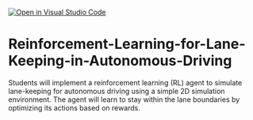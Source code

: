[![Open in Visual Studio Code](https://classroom.github.com/assets/open-in-vscode-2e0aaae1b6195c2367325f4f02e2d04e9abb55f0b24a779b69b11b9e10269abc.svg)](https://classroom.github.com/online_ide?assignment_repo_id=17654326&assignment_repo_type=AssignmentRepo)
# Reinforcement-Learning-for-Lane-Keeping-in-Autonomous-Driving
Students will implement a reinforcement learning (RL) agent to simulate lane-keeping for autonomous driving using a simple 2D simulation environment. The agent will learn to stay within the lane boundaries by optimizing its actions based on rewards.
